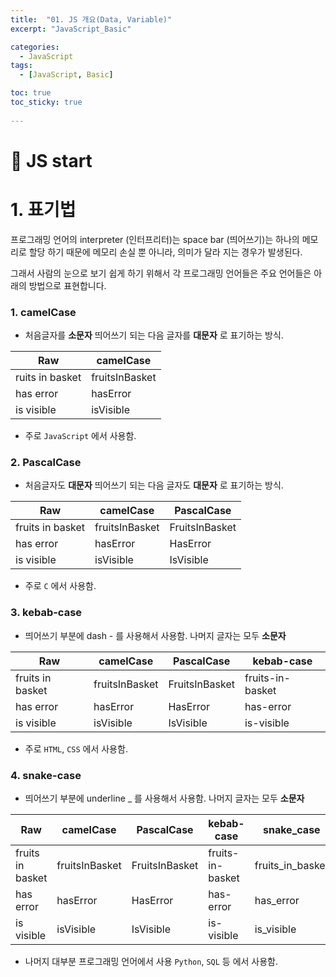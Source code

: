 ```yaml
---
title:  "01. JS 개요(Data, Variable)"
excerpt: "JavaScript_Basic"

categories:
  - JavaScript
tags:
  - [JavaScript, Basic]

toc: true
toc_sticky: true
 
---
```


# 🔎 JS start

# 1. 표기법
프로그래밍 언어의 interpreter (인터프리터)는 space bar (띄어쓰기)는 하나의 메모리로 할당 하기 때문에 메모리 손실 뿐 아니라, 의미가 달라 지는 경우가 발생된다.  

그래서 사람의 눈으로 보기 쉽게 하기 위해서 각 프로그래밍 언어들은 주요 언어들은 아래의 방법으로 표현합니다.


### 1. camelCase
- 처음글자를 **소문자** 띄어쓰기 되는 다음 글자를 **대문자** 로 표기하는 방식.  

|Raw | camelCase|
|---|---|
|ruits in basket | fruitsInBasket|
|has error |	hasError|
|is visible |	isVisible|  
- 주로 `JavaScript` 에서 사용함.


### 2. PascalCase
- 처음글자도 **대문자** 띄어쓰기 되는 다음 글자도 **대문자** 로 표기하는 방식.  

|Raw	| camelCase	| PascalCase|
|---|---|---|
|fruits in basket | fruitsInBasket | FruitsInBasket|
|has error| hasError | HasError|
|is visible | isVisible | IsVisible|
- 주로 `C` 에서 사용함.

### 3. kebab-case
- 띄어쓰기 부분에 dash - 를 사용해서 사용함. 나머지 글자는 모두 **소문자**  

|Raw	| camelCase	| PascalCase | kebab-case|
|---|---|---|---|
|fruits in basket | fruitsInBasket | FruitsInBasket| fruits-in-basket|
|has error	|hasError	|HasError|	has-error|
|is visible	|isVisible|	IsVisible|	is-visible|
- 주로 `HTML`, `CSS` 에서 사용함.

### 4. snake-case
- 띄어쓰기 부분에 underline _ 를 사용해서 사용함. 나머지 글자는 모두 **소문자**  

|Raw|	camelCase|	PascalCase|	kebab-case|	snake_case|
|---|---|---|---|---|
|fruits in basket|	fruitsInBasket|	FruitsInBasket|	fruits-in-basket|	fruits_in_basket|
|has error	|hasError	|HasError	|has-error	|has_error|
|is visible	|isVisible|	IsVisible|	is-visible|	is_visible|
- 나머지 대부분 프로그래밍 언어에서 사용 `Python`, `SQL` 등 에서 사용함.
